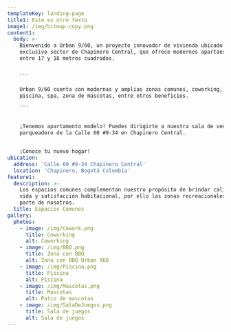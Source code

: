 ```yaml
---
templateKey: landing-page
title1: Este es otro texto
image1: /img/bitmap-copy.png
content1:
  body: >-
    Bienvenido a Urban 9/60, un proyecto innovador de vivienda ubicado en el
    exclusivo sector de Chapinero Central, que ofrece modernos apartaestudios
    entre 17 y 18 metros cuadrados.


    ```

    Urban 9/60 cuenta con modernas y amplias zonas comunes, coworking, gimnasio,
    piscina, spa, zona de mascotas, entre otros beneficios.

    ```


    ¡Tenemos apartamento modelo! Puedes dirigirte a nuestra sala de ventas en el
    parqueadero de la Calle 60 #9-34 en Chapinero Central.


    ¡Conoce tu nuevo hogar!
ubication:
  address: 'Calle 60 #9-34 Chapinero Central'
  location: 'Chapinero, Bogotá Colombia'
feature1:
  description: >-
    Los espacios comunes complementan nuestro propósito de brindar calidad de
    vida y satisfacción habitacional, por ello las zonas recreacionales hacen
    parte de nosotros.
  title: Espacios Comunes
gallery:
  photos:
    - image: /img/Cowork.png
      title: Coworking
      alt: Coworking
    - image: /img/BBQ.png
      title: Zona con BBQ
      alt: Zona con BBQ Urban 960
    - image: /img/Piscina.png
      title: Piscina
      alt: Piscina
    - image: /img/Mascotas.png
      title: Mascotas
      alt: Patio de mascotas
    - image: /img/SalaDeJuegos.png
      title: Sala de juegos
      alt: Sala de juegos
---
```



